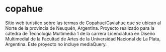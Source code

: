 # copahue
Sitio web turístico sobre las termas de Copahue/Caviahue que se ubican al Norte de la provincia de Neuquén, Argentina.
Proyecto realizado para la cátedra de Tecnología Multimedia 1 de la carrera Licenciatura en Diseño Multimedial de la Facultad de Artes de la Universidad Nacional de La Plata, Argentina. 
Este proyecto no incluye mediaQuery.

